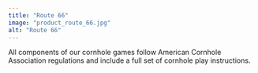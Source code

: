 ```yaml
---
title: "Route 66"
image: "product_route_66.jpg"
alt: "Route 66"
---
```


All components of our cornhole games follow American Cornhole Association regulations and include a full set of cornhole play instructions.
